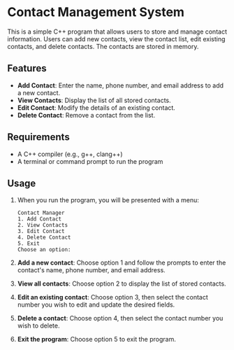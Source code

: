 # Contact Management System

This is a simple C++ program that allows users to store and manage contact information. Users can add new contacts, view the contact list, edit existing contacts, and delete contacts. The contacts are stored in memory.

## Features

- **Add Contact**: Enter the name, phone number, and email address to add a new contact.
- **View Contacts**: Display the list of all stored contacts.
- **Edit Contact**: Modify the details of an existing contact.
- **Delete Contact**: Remove a contact from the list.

## Requirements

- A C++ compiler (e.g., g++, clang++)
- A terminal or command prompt to run the program
  
## Usage

1. When you run the program, you will be presented with a menu:
    ```
    Contact Manager
    1. Add Contact
    2. View Contacts
    3. Edit Contact
    4. Delete Contact
    5. Exit
    Choose an option: 
    ```

2. **Add a new contact**: Choose option 1 and follow the prompts to enter the contact's name, phone number, and email address.

3. **View all contacts**: Choose option 2 to display the list of stored contacts.

4. **Edit an existing contact**: Choose option 3, then select the contact number you wish to edit and update the desired fields.

5. **Delete a contact**: Choose option 4, then select the contact number you wish to delete.

6. **Exit the program**: Choose option 5 to exit the program.
